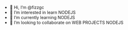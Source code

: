 - 👋 Hi, I’m @fizzgc
- 👀 I’m interested in learn NODEJS
- 🌱 I’m currently learning NODEJS
- 💞️ I’m looking to collaborate on WEB PROJECTS NODEJS

<!---
fizzgc/fizzgc is a ✨ special ✨ repository because its `README.md` (this file) appears on your GitHub profile.
You can click the Preview link to take a look at your changes.
--->
